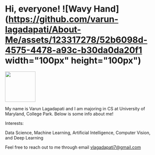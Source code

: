 # Hi, everyone! ![Wavy Hand](https://github.com/varun-lagadapati/About-Me/assets/123317278/52b6098d-4575-4478-a93c-b30da0da20f1 width="100px" height="100px")

<img src="https://github.com/varun-lagadapati/About-Me/assets/123317278/52b6098d-4575-4478-a93c-b30da0da20f1" width="100" height="100">

My name is Varun Lagadapati and I am majoring in CS at University of Maryland, College Park. Below is some info about me!

Interests:

Data Science, Machine Learning, Artificial Intelligence, Computer Vision, and Deep Learning

Feel free to reach out to me through email vlagadapati7@gmail.com
